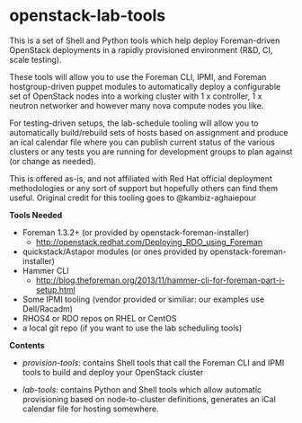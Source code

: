 openstack-lab-tools
===================

This is a set of Shell and Python tools which help deploy Foreman-driven OpenStack 
deployments in a rapidly provisioned environment (R&D, CI, scale testing).

These tools will allow you to use the Foreman CLI, IPMI, and Foreman
hostgroup-driven puppet modules to automatically deploy a configurable set of
OpenStack nodes into a working cluster with 1 x controller, 1 x neutron networker
and however many nova compute nodes you like.

For testing-driven setups, the lab-schedule tooling will allow you to automatically
build/rebuild sets of hosts based on assignment and produce an ical calendar file
where you can publish current status of the various clusters or any tests you are
running for development groups to plan against (or change as needed).

This is offered as-is, and not affiliated with Red Hat official deployment methodologies
or any sort of support but hopefully others can find them useful.
Original credit for this tooling goes to @kambiz-aghaiepour

**Tools Needed**

   - Foreman 1.3.2+ (or provided by openstack-foreman-installer)
      * http://openstack.redhat.com/Deploying_RDO_using_Foreman
   - quickstack/Astapor modules (or ones provided by openstack-foreman-installer)
   - Hammer CLI
      * http://blog.theforeman.org/2013/11/hammer-cli-for-foreman-part-i-setup.html
   - Some IPMI tooling (vendor provided or similiar: our examples use Dell/Racadm)
   - RHOS4 or RDO repos on RHEL or CentOS
   - a local git repo (if you want to use the lab scheduling tools)

**Contents**

   - _provision-tools_: contains Shell tools that call the Foreman CLI and IPMI tools
     to build and deploy your OpenStack cluster

   - _lab-tools_: contains Python and Shell tools which allow automatic provisioning based
     on node-to-cluster definitions, generates an iCal calendar file for hosting somewhere.

